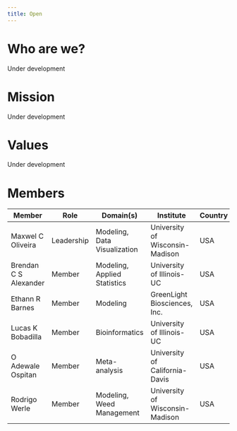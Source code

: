 ```yaml
---
title: Open 
---
```


# Who are we?

Under development


# Mission

Under development

# Values

Under development

# Members


| Member                | Role       | Domain(s)                     | Institute                       | Country | Contact               |
|-----------------------|------------|-------------------------------|---------------------------------|---------|-----------------------|
| Maxwel C Oliveira     | Leadership | Modeling, Data Visualization  | University of Wisconsin-Madison | USA     | maxoliveira@wisc.edu  |
| Brendan C S Alexander | Member     | Modeling, Applied Statistics  | University of Illinois-UC       | USA     | bca2@illinois.edu     |
| Ethann R Barnes       | Member     | Modeling                      | GreenLight Biosciences, Inc.    | USA     |                       |
| Lucas K Bobadilla     | Member     | Bioinformatics                | University of Illinois-UC       | USA     | lucask3@illinois.edu  |
| O Adewale Ospitan     | Member     | Meta-analysis                 | University of California-Davis  | USA     | oosipitan@ucdavis.edu |
| Rodrigo Werle         | Member     | Modeling, Weed Management     | University of Wisconsin-Madison | USA     | rwerle@wisc.edu       |